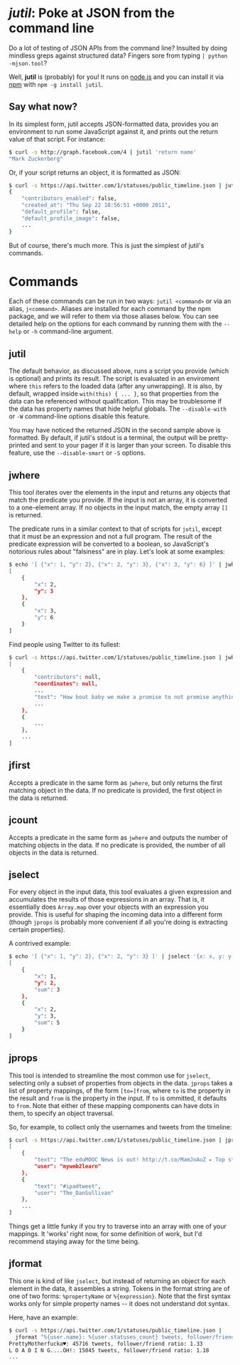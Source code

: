 *jutil*: Poke at JSON from the command line
===========================

Do a lot of testing of JSON APIs from the command line? Insulted by doing mindless greps against structured data? Fingers sore from typing `| python -mjson.tool`?

Well, **jutil** is (probably) for you! It runs on [node.js](http://nodejs.org) and you can install it via [npm](http://npmjs.org/) with `npm -g install jutil`.

Say what now?
------------
In its simplest form, jutil accepts JSON-formatted data, provides you an environment to run some JavaScript against it, and prints out the return value of that script. For instance:

````sh
$ curl -s http://graph.facebook.com/4 | jutil 'return name'
"Mark Zuckerberg"
````

Or, if your script returns an object, it is formatted as JSON:

```sh
$ curl -s https://api.twitter.com/1/statuses/public_timeline.json | jutil 'return this[0].user'
{
    "contributors_enabled": false,
    "created_at": "Thu Sep 22 18:56:51 +0000 2011",
    "default_profile": false,
    "default_profile_image": false,
    ...
}
```

But of course, there's much more. This is just the simplest of jutil's commands.


Commands
========

Each of these commands can be run in two ways: `jutil <command>` or via an alias, `j<command>`. Aliases are installed for each command by the npm package, and we will refer to them via those aliases below. You can see detailed help on the options for each command by running them with the `--help` or `-h` command-line argument.

jutil
-----
The default behavior, as discussed above, runs a script you provide (which is optional) and prints its result. The script is evaluated in an enviroment where `this` refers to the loaded data (after any unwrapping). It is also, by default, wrapped inside `with(this) { ... }`, so that properties from the data can be referenced without qualification. This may be troublesome if the data has property names that hide helpful globals. The `--disable-with` or `-W` command-line options disable this feature.

You may have noticed the returned JSON in the second sample above is formatted. By default, if jutil's stdout is a terminal, the output will be pretty-printed and sent to your pager if it is larger than your screen. To disable this feature, use the `--disable-smart` or `-S` options.

jwhere
------
This tool iterates over the elements in the input and returns any objects that match the predicate you provide. If the input is not an array, it is converted to a one-element array. If no objects in the input match, the empty array `[]` is returned.

The predicate runs in a similar context to that of scripts for `jutil`, except that it must be an expression and not a full program. The result of the predicate expression will be converted to a boolean, so JavaScript's notorious rules about "falsiness" are in play. Let's look at some examples:

````sh
$ echo '[ {"x": 1, "y": 2}, {"x": 2, "y": 3}, {"x": 3, "y": 6} ]' | jwhere 'x + y > 4'
[
    {
        "x": 2,
        "y": 3
    },
    {
        "x": 3,
        "y": 6
    }
]
````

Find people using Twitter to its fullest:

````sh
$ curl -s https://api.twitter.com/1/statuses/public_timeline.json | jwhere 'text.length == 140'
[
    {
        "contributors": null,
        "coordinates": null,
        ...
        "text": "How bout baby we make a promise to not promise anything more than 1 night, complicated situations only get worse in the morning light #LadyA"
        ...
    },
    {
        ...
    },
    ...
]
````

jfirst
------

Accepts a predicate in the same form as `jwhere`, but only returns the first matching object in the data. If no predicate is provided, the first object in the data is returned.

jcount
------
Accepts a predicate in the same form as `jwhere` and outputs the number of matching objects in the data. If no predicate is provided, the number of all objects in the data is returned.

jselect
-------
For every object in the input data, this tool evaluates a given expression and accumulates the results of those expressions in an array. That is, it essentially does `Array.map` over your objects with an expression you provide. This is useful for shaping the incoming data into a different form (though `jprops` is probably more convenient if all you're doing is extracting certain properties).

A contrived example:

````sh
$ echo '[ {"x": 1, "y": 2}, {"x": 2, "y": 3} ]' | jselect '{x: x, y: y, sum: x + y}'
[
    {
        "x": 1,
        "y": 2,
        "sum": 3
    },
    {
        "x": 2,
        "y": 3,
        "sum": 5
    }
]
````

jprops
------
This tool is intended to streamline the most common use for `jselect`, selecting only a subset of properties from objects in the data. `jprops` takes a list of property mappings, of the form `[to=]from`, where `to` is the property in the result and `from` is the property in the input. If `to` is ommitted, it defaults to `from`. Note that either of these mapping components can have dots in them, to specify an object traversal.

So, for example, to collect only the usernames and tweets from the timeline:

````sh
$ curl -s https://api.twitter.com/1/statuses/public_timeline.json | jprops text user=user.screen_name
[
    {
        "text": "The eduMOOC News is out! http://t.co/MamJoAuZ ▸ Top stories today via @jupidu @jankenb2",
        "user": "myweb2learn"
    },
    {
        "text": "#ipadtweet",
        "user": "The_DanSullivan"
    },
    ...
]
````

Things get a little funky if you try to traverse into an array with one of your mappings. It 'works' right now, for some definition of work, but I'd recommend staying away for the time being.

jformat
-------
This one is kind of like `jselect`, but instead of returning an object for each element in the data, it assembles a string. Tokens in the format string are of one of two forms: `%propertyName` or `%{expression}`. Note that the first syntax works only for simple property names -- it does not understand dot syntax.

Here, have an example:

````sh
$ curl -s https://api.twitter.com/1/statuses/public_timeline.json |
  jformat "%{user.name}: %{user.statuses_count} tweets, follower/friend ratio: %{(user.followers_count / user.friends_count).toFixed(2)}"
PrettyMotherfucka♥: 45716 tweets, follower/friend ratio: 1.33
L O A D I N G....OH!: 15045 tweets, follower/friend ratio: 1.18
...
````
